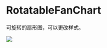 # RotatableFanChart
可旋转的扇形图，可以更改样式。<br/>

![](https://github.com/xuzhitaosanta/RotatableFanChart/blob/master/pic/FanChart.gif)
